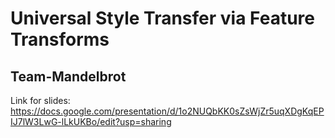 
# Universal Style Transfer via Feature Transforms
## Team-Mandelbrot
Link for slides:  https://docs.google.com/presentation/d/1o2NUQbKK0sZsWjZr5uqXDgKqEPIJ7lW3LwG-lLkUKBo/edit?usp=sharing
